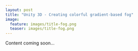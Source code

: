 ```yaml
---
layout: post
title: "Unity 3D - Creating colorful gradient-based fog"
image:
  feature: images/title-fog.png
  teaser: images/title-fog.png
---
```


Content coming soon...
